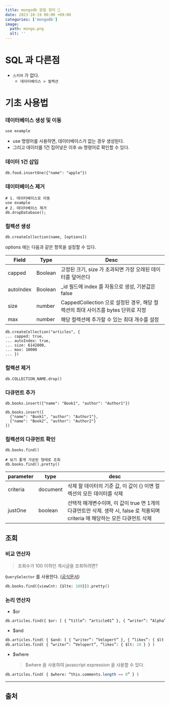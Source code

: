```yaml
---
title: mongodb 문법 정리 🚧
date: 2023-10-19 00:00 +09:00
categories: ['mongodb']
image:
  path: mongo.png
  alt: ''
---
```


<!-- @format -->

# SQL 과 다른점

- `스키마` 가 없다.
  - `데이터베이스 > 컬렉션`

# 기초 사용법

### 데이터베이스 생성 및 이동

```shell
use example
```

- use 명령어를 사용하면, 데이터베이스가 없는 경우 생성된다.
- 그리고 데이터를 1건 집어넣은 이후 `db` 명령어로 확인할 수 있다.

### 데이터 1건 삽입

```shell
db.food.insertOne({"name": "apple"})
```

### 데이터베이스 제거

```shell
# 1. 데이터베이스로 이동
use example
# 2. 데이터베이스 제거
db.dropDatabase();
```

### 컬렉션 생성

```shell
db.createCollection(name, [options])
```

options 에는 다음과 같은 항목을 설정할 수 있다.

| Field     | Type    | Desc                                                                             |
| --------- | ------- | -------------------------------------------------------------------------------- |
| capped    | Boolean | 고정된 크기, size 가 초과되면 가장 오래된 데이터를 덮어쓴다                      |
| autoIndex | Boolean | \_id 필드에 index 를 자동으로 생성, 기본값은 false                               |
| size      | number  | CappedCollection 으로 설정된 경우, 해당 컬렉션의 최대 사이즈를 bytes 단위로 지정 |
| max       | number  | 해당 컬렉션에 추가할 수 있는 최대 개수를 설정                                    |

```shell
db.createCollection("articles", {
... capped: true,
... autoIndex: true,
... size: 6142800,
... max: 10000
... })
```

### 컬렉션 제거

```shell
db.COLLECTION_NAME.drop()
```

### 다큐먼트 추가

```shell
db.books.insert({"name": "Book1", "author": "Author1"})

db.books.insert([
  {"name": "Book1", "author": "Author1"},
  {"name": "Book2", "author": "Author2"}
])
```

### 컬렉션의 다큐먼트 확인

```shell
db.books.find()

# 보기 좋게 가공된 형태로 조회
db.books.find().pretty()
```

| parameter | type     | desc                                                                                                                           |
| --------- | -------- | ------------------------------------------------------------------------------------------------------------------------------ |
| criteria  | document | 삭제 할 데이터의 기준 값, 이 값이 {} 이면 컬렉션의 모든 데이터를 삭제                                                          |
| justOne   | boolean  | 선택적 매개변수이며, 이 값이 true 면 1개의 다큐먼트만 삭제. 생략 시, false 로 적용되며 criteria 에 해당하는 모든 다큐먼트 삭제 |

## 조회

### 비교 연산자

> 조회수가 100 이하인 게시글을 조회하려면?

`QuerySelector` 를 사용한다. ([공식문서](https://www.mongodb.com/docs/v3.2/reference/operator/query/))

```sql
db.books.find({viewCnt: {$lte: 100}}).pretty()
```

### 논리 연산자

- $or

```sql
db.articles.find({ $or: [ { “title”: “article01” }, { “writer”: “Alpha” } ] })
```

- $and

```sql
db.articles.find( { $and: [ { “writer”: “Velopert” }, { “likes”: { $lt: 10 } } ] } )
db.articles.find( { “writer”: “Velopert”, “likes”: { $lt: 10 } } )
```

- $where
  > $where 을 사용하여 javascript expression 을 사용할 수 있다.

```sql
db.articles.find( { $where: “this.comments.length == 0” } )
```

---

## 출처
